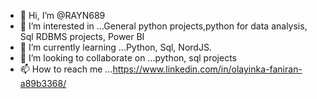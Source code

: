 - 👋 Hi, I’m @RAYN689
- 👀 I’m interested in ...General python projects,python for data analysis, Sql RDBMS projects, Power BI
- 🌱 I’m currently learning ...Python, Sql, NordJS.
- 💞️ I’m looking to collaborate on ...python, sql projects
- 📫 How to reach me ...https://www.linkedin.com/in/olayinka-faniran-a89b3368/

<!---
RAYN689/RAYN689 is a ✨ special ✨ repository because its `README.md` (this file) appears on your GitHub profile.
You can click the Preview link to take a look at your changes.
--->
